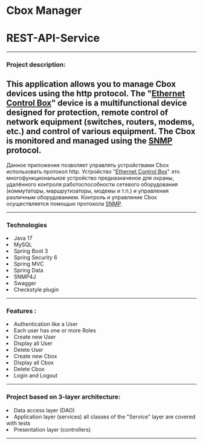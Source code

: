 # Cbox Manager
# REST-API-Service

---
### Project description:

This application allows you to manage Cbox devices using the http protocol.
The "[Ethernet Control Box](http://dlab.od.ua/ustrojstva-avtomatiki-monitoringa-i-signalizacii/#N2)" device is a multifunctional  device designed for protection, remote control of network equipment (switches, routers, modems, etc.) and control of various equipment.
The Cbox is monitored and managed using the [SNMP](https://en.wikipedia.org/wiki/Simple_Network_Management_Protocol) protocol.
---
Данное  приложение позволяет управлять устройствами Cbox  использовать протокол http.
Устройство "[Ethernet Control Box](http://dlab.od.ua/ustrojstva-avtomatiki-monitoringa-i-signalizacii/#N2)" это многофункциональное устройство предназначеное для охраны, удалённого контроля работоспособности сетевого оборудования (коммутаторы, маршрутизаторы, модемы и т.п.) и управления различным оборудованием.
Контроль и управление Cbox осуществляется  помощью протокола [SNMP](https://ru.wikipedia.org/wiki/SNMP).

---
### Technologies
<li>
Java 17
<li>
MySQL
<li>
Spring Boot 3
<li>
Spring Security 6
<li>
Spring MVC
<li>
Spring Data 
<li>
SNMP4J
<li>
Swagger
<li>
Checkstyle plugin

----
### Features :
<li>
Authentication like a User
<li>
Each user has one or more Roles
<li>
Create new User
<li>
Display all User
<li>
Delete User
<li>
Create new Cbox
<li>
Display all Cbox
<li>
Delete Cbox
<li>
Login and Logout

-----------------
### Project based on 3-layer architecture:
<li>
Data access layer (DAO)
<li>
Application layer (services) all classes of the "Service" layer are covered with tests
<li>
Presentation layer (controllers)

----
